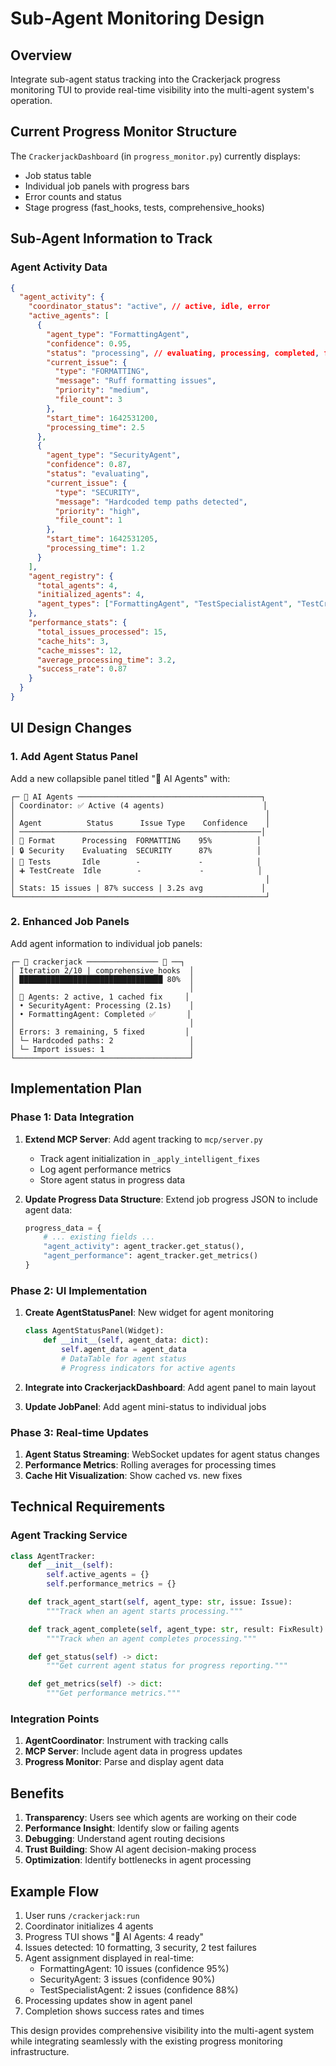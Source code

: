 # Sub-Agent Monitoring Design

## Overview

Integrate sub-agent status tracking into the Crackerjack progress monitoring TUI to provide real-time visibility into the multi-agent system's operation.

## Current Progress Monitor Structure

The `CrackerjackDashboard` (in `progress_monitor.py`) currently displays:

- Job status table
- Individual job panels with progress bars
- Error counts and status
- Stage progress (fast_hooks, tests, comprehensive_hooks)

## Sub-Agent Information to Track

### Agent Activity Data

```json
{
  "agent_activity": {
    "coordinator_status": "active", // active, idle, error
    "active_agents": [
      {
        "agent_type": "FormattingAgent",
        "confidence": 0.95,
        "status": "processing", // evaluating, processing, completed, failed
        "current_issue": {
          "type": "FORMATTING",
          "message": "Ruff formatting issues",
          "priority": "medium",
          "file_count": 3
        },
        "start_time": 1642531200,
        "processing_time": 2.5
      },
      {
        "agent_type": "SecurityAgent",
        "confidence": 0.87,
        "status": "evaluating",
        "current_issue": {
          "type": "SECURITY",
          "message": "Hardcoded temp paths detected",
          "priority": "high",
          "file_count": 1
        },
        "start_time": 1642531205,
        "processing_time": 1.2
      }
    ],
    "agent_registry": {
      "total_agents": 4,
      "initialized_agents": 4,
      "agent_types": ["FormattingAgent", "TestSpecialistAgent", "TestCreationAgent", "SecurityAgent"]
    },
    "performance_stats": {
      "total_issues_processed": 15,
      "cache_hits": 3,
      "cache_misses": 12,
      "average_processing_time": 3.2,
      "success_rate": 0.87
    }
  }
}
```

## UI Design Changes

### 1. Add Agent Status Panel

Add a new collapsible panel titled "🤖 AI Agents" with:

```
┌─ 🤖 AI Agents ─────────────────────────────────────────┐
│ Coordinator: ✅ Active (4 agents)                      │
│                                                        │
│ Agent          Status      Issue Type    Confidence    │
│ ──────────────────────────────────────────────────────│
│ 🎨 Format      Processing  FORMATTING    95%          │
│ 🔒 Security    Evaluating  SECURITY      87%          │
│ 🧪 Tests       Idle        -             -            │
│ ➕ TestCreate  Idle        -             -            │
│                                                        │
│ Stats: 15 issues | 87% success | 3.2s avg             │
└────────────────────────────────────────────────────────┘
```

### 2. Enhanced Job Panels

Add agent information to individual job panels:

```
┌─ 📁 crackerjack ──────────────── 💓 ──┐
│ Iteration 2/10 | comprehensive_hooks  │
│ ████████████████████████████████ 80%  │
│                                       │
│ 🤖 Agents: 2 active, 1 cached fix     │
│ • SecurityAgent: Processing (2.1s)    │
│ • FormattingAgent: Completed ✅       │
│                                       │
│ Errors: 3 remaining, 5 fixed         │
│ └─ Hardcoded paths: 2                 │
│ └─ Import issues: 1                   │
└───────────────────────────────────────┘
```

## Implementation Plan

### Phase 1: Data Integration

1. **Extend MCP Server**: Add agent tracking to `mcp/server.py`
   - Track agent initialization in `_apply_intelligent_fixes`
   - Log agent performance metrics
   - Store agent status in progress data

2. **Update Progress Data Structure**: Extend job progress JSON to include agent data:
   ```python
   progress_data = {
       # ... existing fields ...
       "agent_activity": agent_tracker.get_status(),
       "agent_performance": agent_tracker.get_metrics()
   }
   ```

### Phase 2: UI Implementation

1. **Create AgentStatusPanel**: New widget for agent monitoring
   ```python
   class AgentStatusPanel(Widget):
       def __init__(self, agent_data: dict):
           self.agent_data = agent_data
           # DataTable for agent status
           # Progress indicators for active agents
   ```

2. **Integrate into CrackerjackDashboard**: Add agent panel to main layout

3. **Update JobPanel**: Add agent mini-status to individual jobs

### Phase 3: Real-time Updates

1. **Agent Status Streaming**: WebSocket updates for agent status changes
2. **Performance Metrics**: Rolling averages for processing times
3. **Cache Hit Visualization**: Show cached vs. new fixes

## Technical Requirements

### Agent Tracking Service

```python
class AgentTracker:
    def __init__(self):
        self.active_agents = {}
        self.performance_metrics = {}

    def track_agent_start(self, agent_type: str, issue: Issue):
        """Track when an agent starts processing."""

    def track_agent_complete(self, agent_type: str, result: FixResult):
        """Track when an agent completes processing."""

    def get_status(self) -> dict:
        """Get current agent status for progress reporting."""

    def get_metrics(self) -> dict:
        """Get performance metrics."""
```

### Integration Points

1. **AgentCoordinator**: Instrument with tracking calls
2. **MCP Server**: Include agent data in progress updates
3. **Progress Monitor**: Parse and display agent data

## Benefits

1. **Transparency**: Users see which agents are working on their code
2. **Performance Insight**: Identify slow or failing agents
3. **Debugging**: Understand agent routing decisions
4. **Trust Building**: Show AI agent decision-making process
5. **Optimization**: Identify bottlenecks in agent processing

## Example Flow

1. User runs `/crackerjack:run`
2. Coordinator initializes 4 agents
3. Progress TUI shows "🤖 AI Agents: 4 ready"
4. Issues detected: 10 formatting, 3 security, 2 test failures
5. Agent assignment displayed in real-time:
   - FormattingAgent: 10 issues (confidence 95%)
   - SecurityAgent: 3 issues (confidence 90%)
   - TestSpecialistAgent: 2 issues (confidence 88%)
6. Processing updates show in agent panel
7. Completion shows success rates and times

This design provides comprehensive visibility into the multi-agent system while integrating seamlessly with the existing progress monitoring infrastructure.
